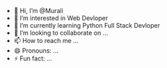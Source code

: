 - 👋 Hi, I’m @Murali
- 👀 I’m interested in Web Devloper
- 🌱 I’m currently learning Python Full Stack Devloper
- 💞️ I’m looking to collaborate on ...
- 📫 How to reach me ...
- 😄 Pronouns: ...
- ⚡ Fun fact: ...

<!---
Muralisuri/Muralisuri is a ✨ special ✨ repository because its `README.md` (this file) appears on your GitHub profile.
You can click the Preview link to take a look at your changes.
--->
